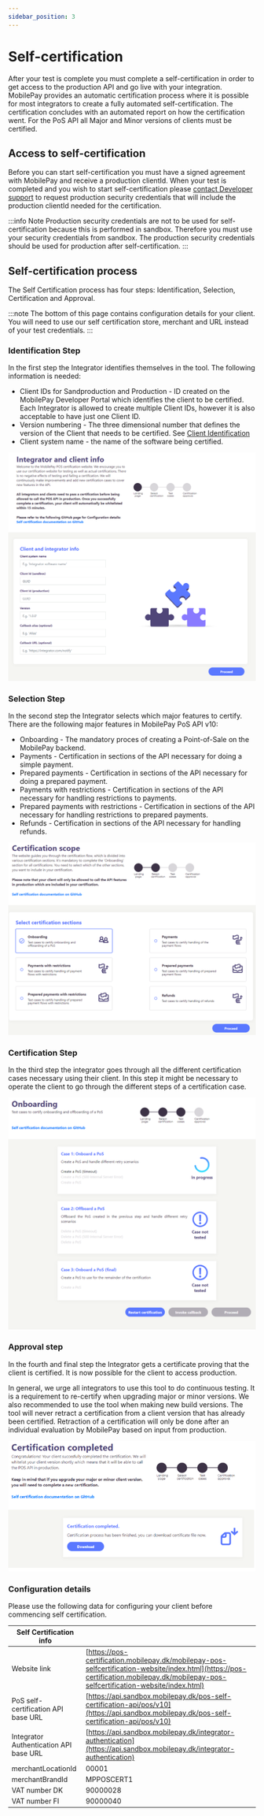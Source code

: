 ```yaml
---
sidebar_position: 3
---
```


# Self-certification

After your test is complete you must complete a self-certification in order to get access to the production API and go live with your integration. MobilePay provides an automatic certification process where it is possible for most integrators to create a fully automated self-certification. The certification concludes with an automated report on how the certification went. For the PoS API all Major and Minor versions of clients must be certified.

## Access to self-certification

Before you can start self-certification you must have a signed agreement with MobilePay and receive a production clientId.
When your test is completed and you wish to start self-certification please [contact Developer support](mailto:developer@vippsmobilepay.com) to request production security credentials that will include the production clientId needed for the certification.

:::info Note
Production security credentials are not to be used for self-certification because this is performed in sandbox. Therefore you must use your security credentials from sandbox. The production security credentials should be used for production after self-certification. 
:::

## Self-certification process

The Self Certification process has four steps: Identification, Selection, Certification and Approval.

:::note
The bottom of this page contains configuration details for your client. You will need to use our self certification store, merchant and URL instead of your test credentials.
:::

### Identification Step

In the first step the Integrator identifies themselves in the tool. The following information is needed:

* Client IDs for Sandproduction and Production - ID created on the MobilePay Developer Portal which identifies the client to be certified. Each Integrator is allowed to create multiple Client IDs, however it is also acceptable to have just one Client ID.
* Version numbering - The three dimensional number that defines the version of the Client that needs to be certified. See [Client Identification](/docs/pos/api-principles#client-versioning)
* Client system name - the name of the software being certified.

[![Identification step](/img/pos-identificationstep.png)](/img/pos-identificationstep.png)

### Selection Step

In the second step the Integrator selects which major features to certify. There are the following major features in MobilePay PoS API v10:

* Onboarding - The mandatory proces of creating a Point-of-Sale on the MobilePay backend.
* Payments - Certification in sections of the API necessary for doing a simple payment.
* Prepared payments - Certification in sections of the API necessary for doing a prepared payment.
* Payments with restrictions - Certification in sections of the API necessary for handling restrictions to payments.
* Prepared payments with restrictions - Certification in sections of the API necessary for handling restrictions to prepared payments.
* Refunds - Certification in sections of the API necessary for handling refunds.

[![Categories step](/img/pos-categories_step.png)](/img/pos-categories_step.png)

### Certification Step

In the third step the integrator goes through all the different certification cases necessary using their client. In this step it might be necessary to operate the client to go through the different steps of a certification case.

[![Onboarding cases](/img/pos-onboarding-cases.png)](/img/pos-onboarding-cases.png)

### Approval step

In the fourth and final step the Integrator gets a certificate proving that the client is certified. It is now possible for the client to access production.

In general, we urge all integrators to use this tool to do continuous testing. It is a requirement to re-certify when upgrading major or minor versions. We also recommended to use the tool when making new build versions. The tool will never retract a certification from a client version that has already been certified. Retraction of a certification will only be done after an individual evaluation by MobilePay based on input from production.

[![Approval step](/img/pos-approvalstep.PNG)](/img/pos-approvalstep.PNG)

### Configuration details

Please use the following data for configuring your client before commencing self certification.

| Self Certification info |  |
|---|---|
| Website link | [https://pos-certification.mobilepay.dk/mobilepay-pos-selfcertification-website/index.html](https://pos-certification.mobilepay.dk/mobilepay-pos-selfcertification-website/index.html) |
| PoS self-certification API base URL | [https://api.sandbox.mobilepay.dk/pos-self-certification-api/pos/v10](https://api.sandbox.mobilepay.dk/pos-self-certification-api/pos/v10) |
| Integrator Authentication API base URL | [https://api.sandbox.mobilepay.dk/integrator-authentication](https://api.sandbox.mobilepay.dk/integrator-authentication)
| merchantLocationId | 00001 |
| merchantBrandId | MPPOSCERT1 |
| VAT number DK | 90000028 |
| VAT number FI | 90000040 |
